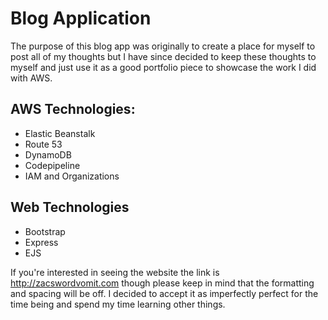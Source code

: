 # Blog Application

The purpose of this blog app was originally to create a place for myself to post all of my thoughts but I have since decided to keep these thoughts to myself and just use it as a good portfolio piece to showcase the work I did with AWS.

## AWS Technologies:
* Elastic Beanstalk
* Route 53
* DynamoDB
* Codepipeline
* IAM and Organizations

## Web Technologies
* Bootstrap
* Express
* EJS

If you're interested in seeing the website the link is http://zacswordvomit.com though please keep in mind that the formatting and spacing will be off. I decided to accept it as imperfectly perfect for the time being and spend my time learning other things.
